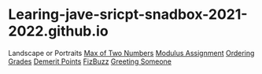 # Learing-jave-sricpt-snadbox-2021-2022.github.io
<html lang="en" dir="ltr">
<head>
<meta name "author" content="Mark Mercer">
<meta name "description">
<meta name "keywords" content" JavaScript, HTML, From, Date">
<meta name "viewport" content="width=device-width, initi>
</head>
<body>
<header><hi>JavaSricpt Assiognment</hi></header>
<nav>
<div>
<oi>
         <il> <a href="">Landscape  or Portraits</a>
        <il> <a href="">Max of Two Numbers</a>
        <il> <a href="">Modulus Assignment</a>
        <il> <a href="">Ordering Grades</a>
        <il> <a href="">Demerit Points</a>
        <il> <a href="">FizBuzz</a>
        <il> <a href="">Greeting Someone</a>
</oi>
</div>
</nav>
</body>
</html>
